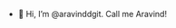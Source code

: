 - 👋 Hi, I’m @aravinddgit. Call me Aravind!  
<!-- - 👀 I’m interested in 
- 🌱 I’m currently learning ...
- 💞️ I’m looking to collaborate on ...
- 📫 How to reach me ... -->


<!---
aravinddgit/aravinddgit is a ✨ special ✨ repository because its `README.md` (this file) appears on your GitHub profile.
You can click the Preview link to take a look at your changes.
--->
